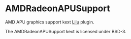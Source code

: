 # AMDRadeonAPUSupport

AMD APU graphics support kext [Lilu](https://github.com/acidanthera/Lilu) plugin.

The AMDRadeonAPUSupport kext is licensed under BSD-3.
